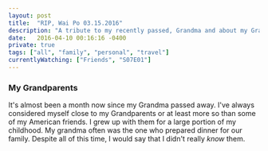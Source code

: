 ```yaml
---
layout: post
title:  "RIP, Wai Po 03.15.2016"
description: "A tribute to my recently passed, Grandma and about my Grandpa"
date:   2016-04-10 00:16:16 -0400
private: true
tags: ["all", "family", "personal", "travel"]
currentlyWatching: ["Friends", "S07E01"]
---
```

### My Grandparents
It's almost been a month now since my Grandma passed away. I've always considered myself close to my Grandparents or at least more so than some of my American friends. I grew up with them for a large portion of my childhood. My grandma often was the one who prepared dinner for our family. Despite all of this time, I would say that I didn't really *know* them. 